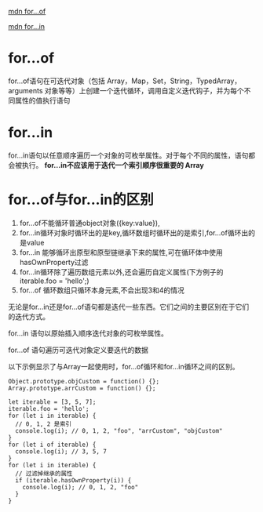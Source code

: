 [mdn for...of](https://developer.mozilla.org/zh-CN/docs/Web/JavaScript/Reference/Statements/for...of)

[mdn for...in](https://developer.mozilla.org/zh-CN/docs/Web/JavaScript/Reference/Statements/for...in)

# for...of
for...of语句在可迭代对象（包括 Array，Map，Set，String，TypedArray，arguments 对象等等）上创建一个迭代循环，调用自定义迭代钩子，并为每个不同属性的值执行语句
# for...in
for...in语句以任意顺序遍历一个对象的可枚举属性。对于每个不同的属性，语句都会被执行。
**for...in不应该用于迭代一个索引顺序很重要的 Array**


# for...of与for...in的区别
1. for...of不能循环普通object对象({key:value}),
2. for...in循环对象时循环出的是key,循环数组时循环出的是索引,for...of循环出的是value
3. for...in 能够循环出原型和原型链继承下来的属性,可在循环体中使用hasOwnProperty过滤
4. for...in循环除了遍历数组元素以外,还会遍历自定义属性(下方例子的iterable.foo = 'hello';)
5. for...of 循环数组只循环本身元素,不会出现3和4的情况

无论是for...in还是for...of语句都是迭代一些东西。它们之间的主要区别在于它们的迭代方式。

for...in 语句以原始插入顺序迭代对象的可枚举属性。

for...of 语句遍历可迭代对象定义要迭代的数据

以下示例显示了与Array一起使用时，for...of循环和for...in循环之间的区别。
```
Object.prototype.objCustom = function() {}; 
Array.prototype.arrCustom = function() {};

let iterable = [3, 5, 7];
iterable.foo = 'hello';
for (let i in iterable) {
  // 0, 1, 2 是索引 
  console.log(i); // 0, 1, 2, "foo", "arrCustom", "objCustom"
}
for (let i of iterable) {
  console.log(i); // 3, 5, 7
}
for (let i in iterable) {
  // 过滤掉继承的属性
  if (iterable.hasOwnProperty(i)) {
    console.log(i); // 0, 1, 2, "foo"
  }
}
```
